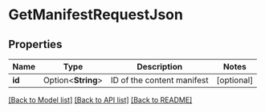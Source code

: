 # GetManifestRequestJson

## Properties

Name | Type | Description | Notes
------------ | ------------- | ------------- | -------------
**id** | Option<**String**> | ID of the content manifest | [optional]

[[Back to Model list]](../README.md#documentation-for-models) [[Back to API list]](../README.md#documentation-for-api-endpoints) [[Back to README]](../README.md)


